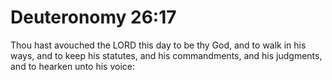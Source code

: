 # Deuteronomy 26:17

Thou hast avouched the LORD this day to be thy God, and to walk in his ways, and to keep his statutes, and his commandments, and his judgments, and to hearken unto his voice: